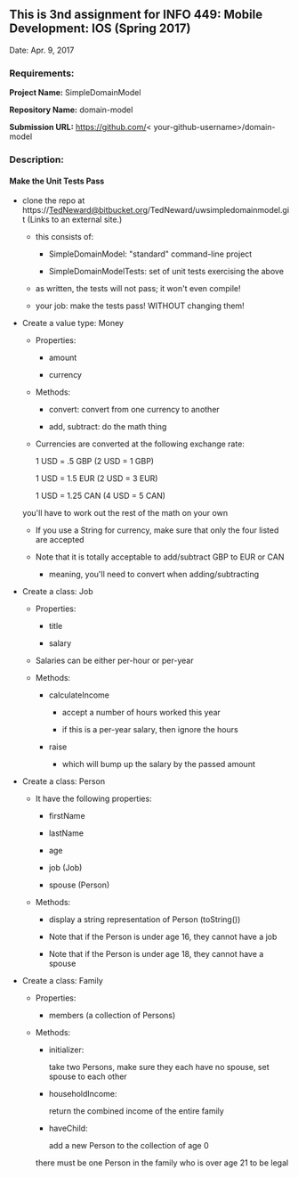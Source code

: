 ## This is 3nd assignment for INFO 449: Mobile Development: IOS (Spring 2017)

Date: Apr. 9, 2017

### Requirements:

__Project Name:__ SimpleDomainModel

__Repository Name:__ domain-model

__Submission URL:__ https://github.com/&lt; your-github-username>/domain-model

### Description:

#### Make the Unit Tests Pass

- clone the repo at https://TedNeward@bitbucket.org/TedNeward/uwsimpledomainmodel.git (Links to an external site.)

  - this consists of:

    - SimpleDomainModel: "standard" command-line project

    - SimpleDomainModelTests: set of unit tests exercising the above
  
  - as written, the tests will not pass; it won't even compile!

  - your job: make the tests pass! WITHOUT changing them!

- Create a value type: Money

  - Properties:

    - amount
    
    - currency

  - Methods:

    - convert: convert from one currency to another

    - add, subtract: do the math thing

  - Currencies are converted at the following exchange rate:

      1 USD = .5 GBP (2 USD = 1 GBP)

      1 USD = 1.5 EUR (2 USD = 3 EUR)

      1 USD = 1.25 CAN (4 USD = 5 CAN)

  you'll have to work out the rest of the math on your own

  - If you use a String for currency, make sure that only the four listed are accepted

  - Note that it is totally acceptable to add/subtract GBP to EUR or CAN
    - meaning, you'll need to convert when adding/subtracting

- Create a class: Job

  - Properties:

    - title

    - salary
  
  - Salaries can be either per-hour or per-year

  - Methods:

    - calculateIncome
      
      - accept a number of hours worked this year
      
      - if this is a per-year salary, then ignore the hours

    - raise
    
      - which will bump up the salary by the passed amount

- Create a class: Person

  - It have the following properties:

    - firstName

    - lastName

    - age

    - job (Job)

    - spouse (Person)

  - Methods:

    - display a string representation of Person (toString())

    - Note that if the Person is under age 16, they cannot have a job

    - Note that if the Person is under age 18, they cannot have a spouse

- Create a class: Family

  - Properties:

    - members (a collection of Persons)

  - Methods:

    - initializer: 
    
      take two Persons, make sure they each have no spouse, set spouse to each other

    - householdIncome: 
      
      return the combined income of the entire family

    - haveChild: 
    
      add a new Person to the collection of age 0

    there must be one Person in the family who is over age 21 to be legal
